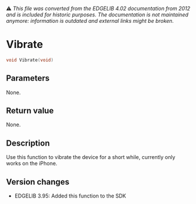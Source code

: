 :warning: _This file was converted from the EDGELIB 4.02 documentation from 2012 and is included for historic purposes. The documentation is not maintained anymore: information is outdated and external links might be broken._

# Vibrate


```c++
void Vibrate(void)
```

## Parameters
None.

## Return value
None.

## Description
Use this function to vibrate the device for a short while, currently only works on the iPhone.

## Version changes
- EDGELIB 3.95: Added this function to the SDK

